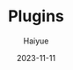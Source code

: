 ---
title: 07. Plugins
date: 2023-11-11
icon: /assets/icon/common/vue.svg
author: Haiyue
category:
  - VUE
tag:
  - skills
star: false
sticky: false
---